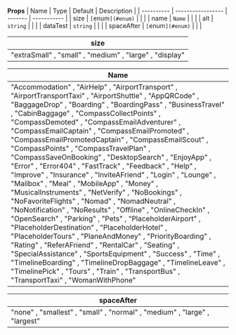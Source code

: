 **Props**
| Name | Type | Default | Description |
| ---------- | ----------------- | ------- | ----------- |
| size | `[`enum`](#enum)` | | |
| name | `Name` | | |
| alt | `string` | | |
| dataTest | `string` | | |
| spaceAfter | `[`enum`](#enum)` | | |

| **size**                                                |
| ------------------------------------------------------- |
| "extraSmall" , "small" , "medium" , "large" , "display" |

| **Name**                                                                                                                                                                                                                                                                                                                                                                                                                                                                                                                                                                                                                                                                                                                                                                                                                                                                                                                                                                                                                                                                                                                                                                                                                                                                      |
| ----------------------------------------------------------------------------------------------------------------------------------------------------------------------------------------------------------------------------------------------------------------------------------------------------------------------------------------------------------------------------------------------------------------------------------------------------------------------------------------------------------------------------------------------------------------------------------------------------------------------------------------------------------------------------------------------------------------------------------------------------------------------------------------------------------------------------------------------------------------------------------------------------------------------------------------------------------------------------------------------------------------------------------------------------------------------------------------------------------------------------------------------------------------------------------------------------------------------------------------------------------------------------- |
| "Accommodation" , "AirHelp" , "AirportTransport" , "AirportTransportTaxi" , "AirportShuttle" , "AppQRCode" , "BaggageDrop" , "Boarding" , "BoardingPass" , "BusinessTravel" , "CabinBaggage" , "CompassCollectPoints" , "CompassDemoted" , "CompassEmailAdventurer" , "CompassEmailCaptain" , "CompassEmailPromoted" , "CompassEmailPromotedCaptain" , "CompassEmailScout" , "CompassPoints" , "CompassTravelPlan" , "CompassSaveOnBooking" , "DesktopSearch" , "EnjoyApp" , "Error" , "Error404" , "FastTrack" , "Feedback" , "Help" , "Improve" , "Insurance" , "InviteAFriend" , "Login" , "Lounge" , "Mailbox" , "Meal" , "MobileApp" , "Money" , "MusicalInstruments" , "NetVerify" , "NoBookings" , "NoFavoriteFlights" , "Nomad" , "NomadNeutral" , "NoNotification" , "NoResults" , "Offline" , "OnlineCheckIn" , "OpenSearch" , "Parking" , "Pets" , "PlaceholderAirport" , "PlaceholderDestination" , "PlaceholderHotel" , "PlaceholderTours" , "PlaneAndMoney" , "PriorityBoarding" , "Rating" , "ReferAFriend" , "RentalCar" , "Seating" , "SpecialAssistance" , "SportsEquipment" , "Success" , "Time" , "TimelineBoarding" , "TimelineDropBaggage" , "TimelineLeave" , "TimelinePick" , "Tours" , "Train" , "TransportBus" , "TransportTaxi" , "WomanWithPhone" |

| **spaceAfter**                                                            |
| ------------------------------------------------------------------------- |
| "none" , "smallest" , "small" , "normal" , "medium" , "large" , "largest" |

